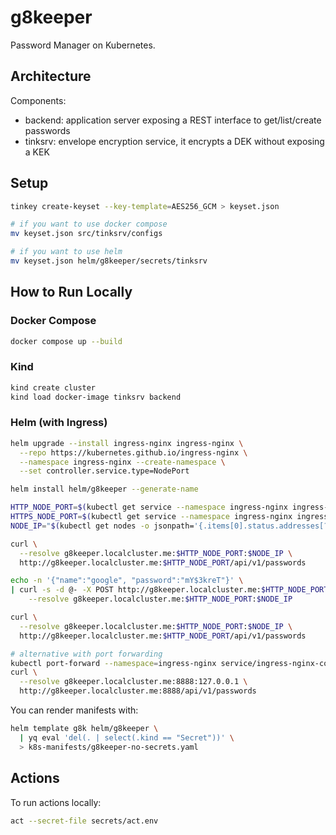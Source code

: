 # g8keeper

Password Manager on Kubernetes.

## Architecture

Components:

- backend: application server exposing a REST interface to get/list/create
  passwords
- tinksrv: envelope encryption service, it encrypts a DEK without exposing a KEK

## Setup

```bash
tinkey create-keyset --key-template=AES256_GCM > keyset.json

# if you want to use docker compose
mv keyset.json src/tinksrv/configs

# if you want to use helm
mv keyset.json helm/g8keeper/secrets/tinksrv
```

## How to Run Locally

### Docker Compose

```bash
docker compose up --build
```

### Kind

```bash
kind create cluster
kind load docker-image tinksrv backend
```

### Helm (with Ingress)

```bash
helm upgrade --install ingress-nginx ingress-nginx \
  --repo https://kubernetes.github.io/ingress-nginx \
  --namespace ingress-nginx --create-namespace \
  --set controller.service.type=NodePort

helm install helm/g8keeper --generate-name

HTTP_NODE_PORT=$(kubectl get service --namespace ingress-nginx ingress-nginx-controller -o jsonpath="{.spec.ports[0].nodePort}")
HTTPS_NODE_PORT=$(kubectl get service --namespace ingress-nginx ingress-nginx-controller -o jsonpath="{.spec.ports[1].nodePort}")
NODE_IP="$(kubectl get nodes -o jsonpath='{.items[0].status.addresses[?(@.type=="InternalIP")].address}')"

curl \
  --resolve g8keeper.localcluster.me:$HTTP_NODE_PORT:$NODE_IP \
  http://g8keeper.localcluster.me:$HTTP_NODE_PORT/api/v1/passwords

echo -n '{"name":"google", "password":"mY$3kreT"}' \
| curl -s -d @- -X POST http://g8keeper.localcluster.me:$HTTP_NODE_PORT/api/v1/passwords \
    --resolve g8keeper.localcluster.me:$HTTP_NODE_PORT:$NODE_IP

curl \
  --resolve g8keeper.localcluster.me:$HTTP_NODE_PORT:$NODE_IP \
  http://g8keeper.localcluster.me:$HTTP_NODE_PORT/api/v1/passwords

# alternative with port forwarding
kubectl port-forward --namespace=ingress-nginx service/ingress-nginx-controller 8888:80
curl \
  --resolve g8keeper.localcluster.me:8888:127.0.0.1 \
  http://g8keeper.localcluster.me:8888/api/v1/passwords
```

You can render manifests with:

```bash
helm template g8k helm/g8keeper \
  | yq eval 'del(. | select(.kind == "Secret"))' \
  > k8s-manifests/g8keeper-no-secrets.yaml
```

## Actions

To run actions locally:

```bash
act --secret-file secrets/act.env
```
